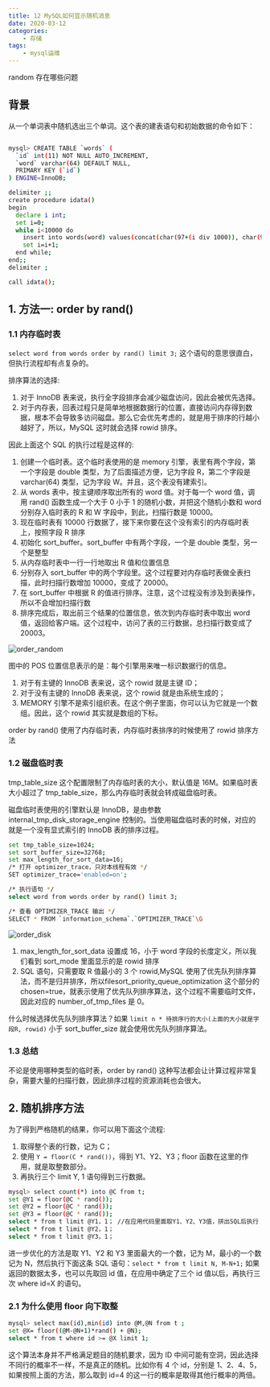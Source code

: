 ```yaml
---
title: 12 MySQL如何显示随机消息
date: 2020-03-12
categories:
    - 存储
tags:
    - mysql运维
---
```


random 存在哪些问题

<!-- more -->

## 背景
从一个单词表中随机选出三个单词。这个表的建表语句和初始数据的命令如下：
```bash

mysql> CREATE TABLE `words` (
  `id` int(11) NOT NULL AUTO_INCREMENT,
  `word` varchar(64) DEFAULT NULL,
  PRIMARY KEY (`id`)
) ENGINE=InnoDB;

delimiter ;;
create procedure idata()
begin
  declare i int;
  set i=0;
  while i<10000 do
    insert into words(word) values(concat(char(97+(i div 1000)), char(97+(i % 1000 div 100)), char(97+(i % 100 div 10)), char(97+(i % 10))));
    set i=i+1;
  end while;
end;;
delimiter ;

call idata();
```

## 1. 方法一: order by rand() 
### 1.1 内存临时表
`select word from words order by rand() limit 3;` 这个语句的意思很直白，但执行流程却有点复杂的。

排序算法的选择:
1. 对于 InnoDB 表来说，执行全字段排序会减少磁盘访问，因此会被优先选择。
2. 对于内存表，回表过程只是简单地根据数据行的位置，直接访问内存得到数据，根本不会导致多访问磁盘。那么它会优先考虑的，就是用于排序的行越小越好了，所以，MySQL 这时就会选择 rowid 排序。

因此上面这个 SQL 的执行过程是这样的:
1. 创建一个临时表。这个临时表使用的是 memory 引擎，表里有两个字段，第一个字段是 double 类型，为了后面描述方便，记为字段 R，第二个字段是 varchar(64) 类型，记为字段 W。并且，这个表没有建索引。
2. 从 words 表中，按主键顺序取出所有的 word 值。对于每一个 word 值，调用 rand() 函数生成一个大于 0 小于 1 的随机小数，并把这个随机小数和 word 分别存入临时表的 R 和 W 字段中，到此，扫描行数是 10000。
3. 现在临时表有 10000 行数据了，接下来你要在这个没有索引的内存临时表上，按照字段 R 排序
4. 初始化 sort_buffer。sort_buffer 中有两个字段，一个是 double 类型，另一个是整型
5. 从内存临时表中一行一行地取出 R 值和位置信息
6. 分别存入 sort_buffer 中的两个字段里。这个过程要对内存临时表做全表扫描，此时扫描行数增加 10000，变成了 20000。
7. 在 sort_buffer 中根据 R 的值进行排序。注意，这个过程没有涉及到表操作，所以不会增加扫描行数
8. 排序完成后，取出前三个结果的位置信息，依次到内存临时表中取出 word 值，返回给客户端。这个过程中，访问了表的三行数据，总扫描行数变成了 20003。

![order_random](/images/mysql/MySQL45讲/order_random.png)

图中的 POS 位置信息表示的是：每个引擎用来唯一标识数据行的信息。
1. 对于有主键的 InnoDB 表来说，这个 rowid 就是主键 ID；
2. 对于没有主键的 InnoDB 表来说，这个 rowid 就是由系统生成的；
3. MEMORY 引擎不是索引组织表。在这个例子里面，你可以认为它就是一个数组。因此，这个 rowid 其实就是数组的下标。

order by rand() 使用了内存临时表，内存临时表排序的时候使用了 rowid 排序方法

### 1.2 磁盘临时表
tmp_table_size 这个配置限制了内存临时表的大小，默认值是 16M。如果临时表大小超过了 tmp_table_size，那么内存临时表就会转成磁盘临时表。

磁盘临时表使用的引擎默认是 InnoDB，是由参数 internal_tmp_disk_storage_engine 控制的。当使用磁盘临时表的时候，对应的就是一个没有显式索引的 InnoDB 表的排序过程。

```bash
set tmp_table_size=1024;
set sort_buffer_size=32768;
set max_length_for_sort_data=16;
/* 打开 optimizer_trace，只对本线程有效 */
SET optimizer_trace='enabled=on'; 

/* 执行语句 */
select word from words order by rand() limit 3;

/* 查看 OPTIMIZER_TRACE 输出 */
SELECT * FROM `information_schema`.`OPTIMIZER_TRACE`\G
```

![order_disk](/images/mysql/MySQL45讲/order_disk.png)

1.  max_length_for_sort_data 设置成 16，小于 word 字段的长度定义，所以我们看到 sort_mode 里面显示的是 rowid 排序
2. SQL 语句，只需要取 R 值最小的 3 个 rowid,MySQL 使用了优先队列排序算法，而不是归并排序，所以filesort_priority_queue_optimization 这个部分的 chosen=true，就表示使用了优先队列排序算法，这个过程不需要临时文件，因此对应的 number_of_tmp_files 是 0。

什么时候选择优先队列排序算法？如果 `limit n * 待排序行的大小(上面的大小就是字段R, rowid)` 小于 sort_buffer_size 就会使用优先队列排序算法。


### 1.3 总结
不论是使用哪种类型的临时表，order by rand() 这种写法都会让计算过程非常复杂，需要大量的扫描行数，因此排序过程的资源消耗也会很大。

## 2. 随机排序方法
为了得到严格随机的结果，你可以用下面这个流程:
1. 取得整个表的行数，记为 C；
2. 使用 `Y = floor(C * rand())`，得到 Y1、Y2、Y3；floor 函数在这里的作用，就是取整数部分。
3. 再执行三个 limit Y, 1 语句得到三行数据。

```bash
mysql> select count(*) into @C from t;
set @Y1 = floor(@C * rand());
set @Y2 = floor(@C * rand());
set @Y3 = floor(@C * rand());
select * from t limit @Y1，1； //在应用代码里面取Y1、Y2、Y3值，拼出SQL后执行
select * from t limit @Y2，1；
select * from t limit @Y3，1；
```

进一步优化的方法是取 Y1、Y2 和 Y3 里面最大的一个数，记为 M，最小的一个数记为 N，然后执行下面这条 SQL 语句：`select * from t limit N, M-N+1;` 如果返回的数据太多，也可以先取回 id 值，在应用中确定了三个 id 值以后，再执行三次 where id=X 的语句。

### 2.1 为什么使用 floor 向下取整
```bash
mysql> select max(id),min(id) into @M,@N from t ;
set @X= floor((@M-@N+1)*rand() + @N);
select * from t where id >= @X limit 1;
```

这个算法本身并不严格满足题目的随机要求，因为 ID 中间可能有空洞，因此选择不同行的概率不一样，不是真正的随机。比如你有 4 个 id，分别是 1、2、4、5，如果按照上面的方法，那么取到 id=4 的这一行的概率是取得其他行概率的两倍。